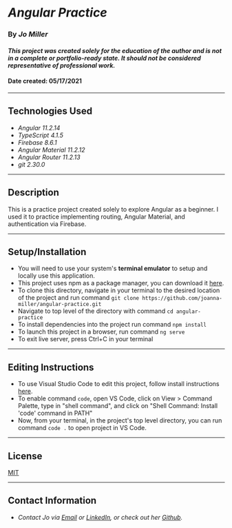 # _Angular Practice_

### By _**Jo Miller**_

#### _This project was created solely for the education of the author and is not in a complete or portfolio-ready state. It should not be considered representative of professional work._

#### Date created: 05/17/2021
---

## Technologies Used

* _Angular 11.2.14_
* _TypeScript 4.1.5_
* _Firebase 8.6.1_
* _Angular Material 11.2.12_
* _Angular Router 11.2.13_
* _git 2.30.0_

---

## Description

This is a practice project created solely to explore Angular as a beginner. I used it to practice implementing routing, Angular Material, and authentication via Firebase.

---

## Setup/Installation

* You will need to use your system's **terminal emulator** to setup and locally use this application.
* This project uses npm as a package manager, you can download it [here](https://www.npmjs.com/get-npm).
* To clone this directory, navigate in your terminal to the desired location of the project and run command `git clone https://github.com/joanna-miller/angular-practice.git`
* Navigate to top level of the directory with command `cd angular-practice`
* To install dependencies into the project run command `npm install`
* To launch this project in a browser, run command `ng serve`
* To exit live server, press Ctrl+C in your terminal

--- 

## Editing Instructions

* To use Visual Studio Code to edit this project, follow install instructions [here](https://code.visualstudio.com/).
* To enable command `code`, open VS Code, click on View > Command Palette, type in "shell command", and click on "Shell Command: Install 'code' command in PATH"
* Now, from your terminal, in the project's top level directory, you can run command `code .` to open project in VS Code.

---

## License

[MIT](LICENSE.txt)

---

## Contact Information

* _Contact Jo via [Email](mailto:joannadawnmiller@gmail.com) or [LinkedIn](https://www.linkedin.com/in/jomillerde/), or check out her [Github](https://github.com/joanna-miller)._

